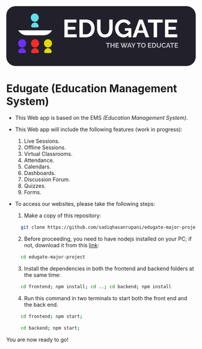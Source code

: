 <div align="left"><img src="./frontend/assets/logo/edugate-logo-white-theme.svg" /></div>

# Edugate (Education Management System)

- This Web app is based on the EMS _(Education Management System)_.

- This Web app will include the following features (work in progress):

  1. Live Sessions.
  2. Offline Sessions.
  3. Virtual Classrooms.
  4. Attendance.
  5. Calendars.
  6. Dashboards.
  7. Discussion Forum.
  8. Quizzes.
  9. Forms.

- To access our websites, please take the following steps:

  1. Make a copy of this repository:

  ```bash
    git clone https://github.com/sadiqhasanrupani/edugate-major-project.git
  ```

  2. Before proceeding, you need to have nodejs installed on your PC; if not, download it from this [link](https://nodejs.org/en/):

  ```bash
    cd edugate-major-project
  ```

  3. Install the dependencies in both the frontend and backend folders at the same time:

  ```bash
    cd frontend; npm install; cd ..; cd backend; npm install
  ```

  4. Run this command in two terminals to start both the front end and the back end.

  ```bash
    cd frontend; npm start;
  ```

  ```bash
    cd backend; npm start;
  ```

You are now ready to go!
